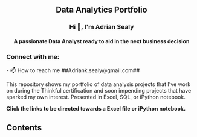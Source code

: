 <h2 align ="center"> Data Analytics Portfolio</h2>

<h3 align="center">Hi 👋, I'm Adrian Sealy</h3>
<h4 align="center">A passionate Data Analyst ready to aid in the next business decision</h4>
<p align="left">
</p>

<h3 align="left">Connect with me:</h3>
- 📫 How to reach me ##Adriank.sealy@gmail.com##
<p align="left">
</p>

This repository shows my portfolio of data analysis projects that I've work on during the Thinkful certification and soon impending projects that have sparked my own interest. Presented in Excel, SQL, or iPython notebook.

**Click the links to be directed towards a Excel file or iPython notebook.**

## Contents 
